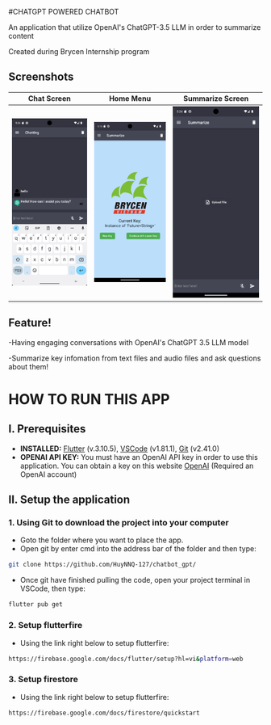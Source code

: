 #CHATGPT POWERED CHATBOT

An application that utilize OpenAI's ChatGPT-3.5 LLM in order to summarize content

Created during Brycen Internship program


## Screenshots

| Chat Screen                                 | Home Menu                         | Summarize Screen                                 |
|---------------------------------------------|----------------------------------|---------------------------------------------------|
| ![Chat UI](https://github.com/HuyNNQ-127/chatbot_gpt/blob/master/assets/Screenshot_1692008684.png) | ![Home UI](https://github.com/HuyNNQ-127/chatbot_gpt/blob/master/assets/Screenshot_1692008153.png) | ![Summarize UI](https://github.com/HuyNNQ-127/chatbot_gpt/blob/master/assets/Screenshot_1692008691.png) |

## Feature!
-Having engaging conversations with OpenAI's ChatGPT 3.5 LLM model

-Summarize key infomation from text files and audio files and ask questions about them!

# HOW TO RUN THIS APP 

## I. Prerequisites

- **INSTALLED:**  [Flutter](https://docs.flutter.dev/get-started/install) (v.3.10.5), [VSCode](https://code.visualstudio.com/) (v1.81.1), [Git](https://git-scm.com/downloads) (v2.41.0)
- **OPENAI API KEY:**  You must have an OpenAI API key in order to use this application. You can obtain a key on this website [OpenAI](http://api.openai.com/v1/models) (Required an OpenAI account)


## II. Setup the application
### 1. Using Git to download the project into your computer

- Goto the folder where you want to place the app.
- Open git by enter cmd into the address bar of the folder and then type:

```bash
git clone https://github.com/HuyNNQ-127/chatbot_gpt/
```
- Once git have finished pulling the code, open your project terminal in VSCode, then type:
```bash
flutter pub get
```
### 2. Setup flutterfire
- Using the link right below to setup flutterfire: 
```bash
https://firebase.google.com/docs/flutter/setup?hl=vi&platform=web
```
### 3. Setup firestore
- Using the link right below to setup flutterfire: 
```bash
https://firebase.google.com/docs/firestore/quickstart
```

